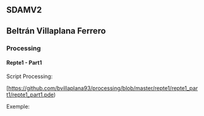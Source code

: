 ## SDAMV2
## Beltrán Villaplana Ferrero
### Processing
#### Repte1 - Part1

Script Processing:

[https://github.com/bvillaplana93/processing/blob/master/repte1/repte1_part1/repte1_part1.pde)

Exemple:



